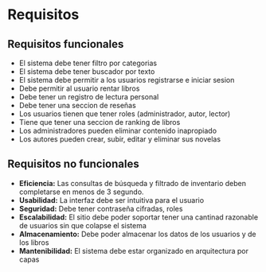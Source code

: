# Requisitos

## Requisitos funcionales
- El sistema debe tener filtro por categorias
- El sistema debe tener buscador por texto
- El sistema debe permitir a los usuarios registrarse e iniciar sesion
- Debe permitir al usuario rentar libros
- Debe tener un registro de lectura personal
- Debe tener una seccion de reseñas
- Los usuarios tienen que tener roles (administrador, autor, lector)
- Tiene que tener una seccion de ranking de libros
- Los administradores pueden eliminar contenido inapropiado
- Los autores pueden crear, subir, editar y eliminar sus novelas


## Requisitos no funcionales
- **Eficiencia:** Las consultas de búsqueda y filtrado de inventario deben completarse en menos de 3 segundo.
- **Usabilidad:** La interfaz debe ser intuitiva para el usuario
- **Seguridad:** Debe tener contraseña cifradas, roles
- **Escalabilidad:** El sitio debe poder soportar tener una cantinad razonable de usuarios sin que colapse el sistema
- **Almacenamiento:** Debe poder almacenar los datos de los usuarios y de los libros
- **Mantenibilidad:** El sistema debe estar organizado en arquitectura por capas    